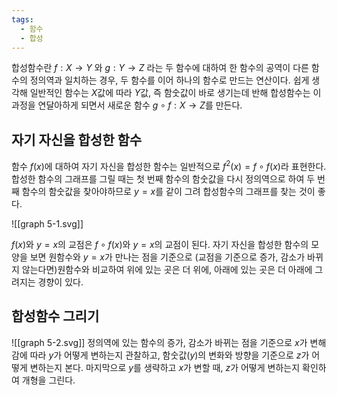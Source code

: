```yaml
---
tags:
  - 함수
  - 합성
---
```

합성함수란 $f:X \rightarrow Y$ 와 $g:Y \rightarrow Z$ 라는 두 함수에 대하여 한 함수의 공역이 다른 함수의 정의역과 일치하는 경우, 두 함수를 이어 하나의 함수로 만드는 연산이다. 쉽게 생각해 일반적인 함수는 $X$값에 따라 $Y$값, 즉 함숫값이 바로 생기는데 반해 합성함수는 이 과정을 연달아하게 되면서 새로운 함수 $g \circ f:X \rightarrow Z$를 만든다.

## 자기 자신을 합성한 함수
함수 $f(x)$에 대하여 자기 자신을 합성한 함수는 일반적으로 $f^2(x)=f \circ f(x)$라 표현한다. 합성한 함수의 그래프를 그릴 때는 첫 번째 함수의 함숫값을 다시 정의역으로 하여 두 번째 함수의 함숫값을 찾아야하므로 $y=x$를 같이 그려 합성함수의 그래프를 찾는 것이 좋다.

![[graph 5-1.svg]]

$f(x)$와 $y=x$의 교점은 $f \circ f(x)$와 $y=x$의 교점이 된다. 자기 자신을 합성한 함수의 모양을 보면 원함수와 $y=x$가 만나는 점을 기준으로 (교점을 기준으로 증가, 감소가 바뀌지 않는다면)원함수와 비교하여 위에 있는 곳은 더 위에, 아래에 있는 곳은 더 아래에 그려지는 경향이 있다.

## 합성함수 그리기
![[graph 5-2.svg]]
정의역에 있는 함수의 증가, 감소가 바뀌는 점을 기준으로 $x$가 변해감에 따라 $y$가 어떻게 변하는지 관찰하고, 함숫값($y$)의 변화와 방향을 기준으로 $z$가 어떻게 변하는지 본다. 마지막으로 $y$를 생략하고 $x$가 변할 때, $z$가 어떻게 변하는지 확인하여 개형을 그린다.